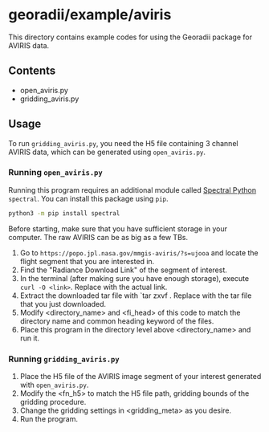 # georadii/example/aviris

This directory contains example codes for using the Georadii package for AVIRIS data.

## Contents
 - open_aviris.py
 - gridding_aviris.py

## Usage
To run `gridding_aviris.py`, you need the H5 file containing 3 channel AVIRIS data, which can be generated using `open_aviris.py`.

### Running `open_aviris.py`
Running this program requires an additional module called [Spectral Python](https://www.spectralpython.net/index.html) `spectral`. You can install this package using `pip`.
```bash
python3 -m pip install spectral
```
Before starting, make sure that you have sufficient storage in your computer. The raw AVIRIS can be as big as a few TBs. 
 1. Go to `https://popo.jpl.nasa.gov/mmgis-aviris/?s=ujooa` and locate the flight segment that you are interested in.
 2. Find the "Radiance Download Link" of the segment of interest.
 3. In the terminal (after making sure you have enough storage), execute `curl -O <link>`. Replace <link> with the actual link.
 4. Extract the downloaded tar file with `tar zxvf <file>. Replace <file> with the tar file that you just downloaded.
 5. Modify <directory_name> and <fi_head> of this code to match the directory name and common heading keyword of the files.
 6. Place this program in the directory level above <directory_name> and run it.

### Running `gridding_aviris.py`
 1. Place the H5 file of the AVIRIS image segment of your interest generated with `open_aviris.py`.
 2. Modify the <fn_h5> to match the H5 file path, gridding bounds of the gridding procedure.
 3. Change the gridding settings in <gridding_meta> as you desire.
 4. Run the program.
